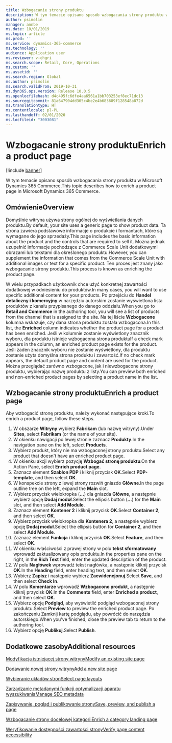 ```yaml
---
title: Wzbogacanie strony produktu
description: W tym temacie opisano sposób wzbogacania strony produktu w Microsoft Dynamics 365 Commerce.
author: psimolin
manager: annbe
ms.date: 10/01/2019
ms.topic: article
ms.prod: ''
ms.service: dynamics-365-commerce
ms.technology: ''
audience: Application user
ms.reviewer: v-chgri
ms.search.scope: Retail, Core, Operations
ms.custom: ''
ms.assetid: ''
ms.search.region: Global
ms.author: psimolin
ms.search.validFrom: 2019-10-31
ms.dyn365.ops.version: Release 10.0.5
ms.openlocfilehash: d4c495fc6dfe4aa6561a1bb703253ef8ec71dc13
ms.sourcegitcommit: 81a647904dd305c4be2e4b683689f128548a872d
ms.translationtype: HT
ms.contentlocale: pl-PL
ms.lasthandoff: 02/01/2020
ms.locfileid: "3003081"
---
```

# <a name="enrich-a-product-page"></a><span data-ttu-id="9716f-103">Wzbogacanie strony produktu</span><span class="sxs-lookup"><span data-stu-id="9716f-103">Enrich a product page</span></span>


[!include [banner](includes/banner.md)]

<span data-ttu-id="9716f-104">W tym temacie opisano sposób wzbogacania strony produktu w Microsoft Dynamics 365 Commerce.</span><span class="sxs-lookup"><span data-stu-id="9716f-104">This topic describes how to enrich a product page in Microsoft Dynamics 365 Commerce.</span></span>

## <a name="overview"></a><span data-ttu-id="9716f-105">Omówienie</span><span class="sxs-lookup"><span data-stu-id="9716f-105">Overview</span></span>

<span data-ttu-id="9716f-106">Domyślnie witryna używa strony ogólnej do wyświetlania danych produktu.</span><span class="sxs-lookup"><span data-stu-id="9716f-106">By default, your site uses a generic page to show product data.</span></span> <span data-ttu-id="9716f-107">Ta strona zawiera podstawowe informacje o produkcie i formantach, które są wymagane do jego sprzedaży.</span><span class="sxs-lookup"><span data-stu-id="9716f-107">This page includes the basic information about the product and the controls that are required to sell it.</span></span> <span data-ttu-id="9716f-108">Można jednak uzupełnić informacje pochodzące z Commerce Scale Unit dodatkowymi obrazami lub tekstami dla określonego produktu.</span><span class="sxs-lookup"><span data-stu-id="9716f-108">However, you can supplement the information that comes from the Commerce Scale Unit with additional images or text for a specific product.</span></span> <span data-ttu-id="9716f-109">Ten proces jest znany jako wzbogacanie strony produktu.</span><span class="sxs-lookup"><span data-stu-id="9716f-109">This process is known as enriching the product page.</span></span>

<span data-ttu-id="9716f-110">W wielu przypadkach użytkownik chce użyć konkretnej zawartości dodatkowej w odniesieniu do produktów.</span><span class="sxs-lookup"><span data-stu-id="9716f-110">In many cases, you will want to use specific additional content for your products.</span></span> <span data-ttu-id="9716f-111">Po przejściu do **Handel detaliczny i komercyjny** w narzędziu autorskim zostanie wyświetlona lista produktów z kanału przypisanego do danego oddziału.</span><span class="sxs-lookup"><span data-stu-id="9716f-111">When you go to **Retail and Commerce** in the authoring tool, you will see a list of products from the channel that is assigned to the site.</span></span> <span data-ttu-id="9716f-112">Na tej liście **Wzbogacone** kolumna wskazuje, czy dana strona produktu została wzbogacona.</span><span class="sxs-lookup"><span data-stu-id="9716f-112">In this list, the **Enriched** column indicates whether the product page for a product has been enriched.</span></span> <span data-ttu-id="9716f-113">Jeśli w kolumnie zostanie wyświetlony znacznik wyboru, dla produktu istnieje wzbogacona strona produktu</span><span class="sxs-lookup"><span data-stu-id="9716f-113">If a check mark appears in the column, an enriched product page exists for the product.</span></span> <span data-ttu-id="9716f-114">Jeśli żaden znacznik wyboru nie zostanie wyświetlony, dla produktu zostanie użyta domyślna strona produktu i zawartość.</span><span class="sxs-lookup"><span data-stu-id="9716f-114">If no check mark appears, the default product page and content are used for the product.</span></span> <span data-ttu-id="9716f-115">Można przeglądać zarówno wzbogacone, jak i niewzbogacone strony produktu, wybierając nazwę produktu z listy.</span><span class="sxs-lookup"><span data-stu-id="9716f-115">You can preview both enriched and non-enriched product pages by selecting a product name in the list.</span></span>

## <a name="enrich-a-product-page"></a><span data-ttu-id="9716f-116">Wzbogacanie strony produktu</span><span class="sxs-lookup"><span data-stu-id="9716f-116">Enrich a product page</span></span>

<span data-ttu-id="9716f-117">Aby wzbogacić stronę produktu, należy wykonać następujące kroki.</span><span class="sxs-lookup"><span data-stu-id="9716f-117">To enrich a product page, follow these steps.</span></span>

1. <span data-ttu-id="9716f-118">W obszarze **Witryny** wybierz **Fabrikam** (lub nazwę witryny).</span><span class="sxs-lookup"><span data-stu-id="9716f-118">Under **Sites**, select **Fabrikam** (or the name of your site).</span></span>
1. <span data-ttu-id="9716f-119">W okienku nawigacji po lewej stronie zaznacz **Produkty**.</span><span class="sxs-lookup"><span data-stu-id="9716f-119">In the navigation pane on the left, select **Products**.</span></span>
1. <span data-ttu-id="9716f-120">Wybierz produkt, który nie ma wzbogaconej strony produktu.</span><span class="sxs-lookup"><span data-stu-id="9716f-120">Select any product that doesn't have an enriched product page.</span></span>
1. <span data-ttu-id="9716f-121">W okienku akcji wybierz pozycję **Wzbogać stronę produktu**.</span><span class="sxs-lookup"><span data-stu-id="9716f-121">On the Action Pane, select **Enrich product page**.</span></span>
1. <span data-ttu-id="9716f-122">Zaznacz element **Szablon PDP** i kliknij przycisk **OK**.</span><span class="sxs-lookup"><span data-stu-id="9716f-122">Select **PDP-template**, and then select **OK**.</span></span>
1. <span data-ttu-id="9716f-123">W konspekcie strony z lewej strony rozwiń gniazdo **Główne**.</span><span class="sxs-lookup"><span data-stu-id="9716f-123">In the page outline tree on the left, expand the **Main** slot.</span></span>
1. <span data-ttu-id="9716f-124">Wybierz przycisk wielokropka (**...**) dla gniazda **Główne**, a następnie wybierz opcję **Dodaj moduł**.</span><span class="sxs-lookup"><span data-stu-id="9716f-124">Select the ellipsis button (**...**) for the **Main** slot, and then select **Add Module**.</span></span>
1. <span data-ttu-id="9716f-125">Zaznacz element **Kontener 2** i kliknij przycisk **OK**.</span><span class="sxs-lookup"><span data-stu-id="9716f-125">Select **Container 2**, and then select **OK**.</span></span>
1. <span data-ttu-id="9716f-126">Wybierz przycisk wielokropka dla **Kontenera 2**, a następnie wybierz opcję **Dodaj moduł**.</span><span class="sxs-lookup"><span data-stu-id="9716f-126">Select the ellipsis button for **Container 2**, and then select **Add Module**.</span></span>
1. <span data-ttu-id="9716f-127">Zaznacz element **Funkcja** i kliknij przycisk **OK**.</span><span class="sxs-lookup"><span data-stu-id="9716f-127">Select **Feature**, and then select **OK**.</span></span>
1. <span data-ttu-id="9716f-128">W okienku właściwości z prawej strony w polu **tekst sformatowany** wprowadź zaktualizowany opis produktu.</span><span class="sxs-lookup"><span data-stu-id="9716f-128">In the properties pane on the right, in the **Rich Text** field, enter the updated description of the product.</span></span>
1. <span data-ttu-id="9716f-129">W polu **Nagłówek** wprowadź tekst nagłówka, a następnie kliknij przycisk **OK**.</span><span class="sxs-lookup"><span data-stu-id="9716f-129">In the **Heading** field, enter heading text, and then select **OK**.</span></span>
1. <span data-ttu-id="9716f-130">Wybierz **Zapisz** i następnie wybierz **Zaewidencjonuj**.</span><span class="sxs-lookup"><span data-stu-id="9716f-130">Select **Save**, and then select **Check In**.</span></span>
1. <span data-ttu-id="9716f-131">W polu **Komentarze** wprowadź **Wzbogacono produkt**, a następnie kliknij przycisk **OK**.</span><span class="sxs-lookup"><span data-stu-id="9716f-131">In the **Comments** field, enter **Enriched a product**, and then select **OK**.</span></span>
1. <span data-ttu-id="9716f-132">Wybierz opcję **Podgląd**, aby wyświetlić podgląd wzbogaconej strony produktu.</span><span class="sxs-lookup"><span data-stu-id="9716f-132">Select **Preview** to preview the enriched product page.</span></span> <span data-ttu-id="9716f-133">Po zakończeniu Zamknij kartę podglądu, aby powrócić do narzędzia autorskiego.</span><span class="sxs-lookup"><span data-stu-id="9716f-133">When you've finished, close the preview tab to return to the authoring tool.</span></span>
1. <span data-ttu-id="9716f-134">Wybierz opcję **Publikuj**.</span><span class="sxs-lookup"><span data-stu-id="9716f-134">Select **Publish**.</span></span>

## <a name="additional-resources"></a><span data-ttu-id="9716f-135">Dodatkowe zasoby</span><span class="sxs-lookup"><span data-stu-id="9716f-135">Additional resources</span></span>

[<span data-ttu-id="9716f-136">Modyfikacja istniejącej strony witryny</span><span class="sxs-lookup"><span data-stu-id="9716f-136">Modify an existing site page</span></span>](modify-existing-page.md)

[<span data-ttu-id="9716f-137">Dodawanie nowej strony witryny</span><span class="sxs-lookup"><span data-stu-id="9716f-137">Add a new site page</span></span>](add-new-page.md)

[<span data-ttu-id="9716f-138">Wybieranie układów stron</span><span class="sxs-lookup"><span data-stu-id="9716f-138">Select page layouts</span></span>](select-page-layouts.md)

[<span data-ttu-id="9716f-139">Zarządzanie metadanymi funkcji optymalizacji aparatu wyszukiwania</span><span class="sxs-lookup"><span data-stu-id="9716f-139">Manage SEO metadata</span></span>](manage-seo-metadata.md)

[<span data-ttu-id="9716f-140">Zapisywanie, pogląd i publikowanie strony</span><span class="sxs-lookup"><span data-stu-id="9716f-140">Save, preview, and publish a page</span></span>](save-preview-publish-page.md)

[<span data-ttu-id="9716f-141">Wzbogacanie strony docelowej kategorii</span><span class="sxs-lookup"><span data-stu-id="9716f-141">Enrich a category landing page</span></span>](enrich-category-page.md)

[<span data-ttu-id="9716f-142">Weryfikowanie dostępności zawartości strony</span><span class="sxs-lookup"><span data-stu-id="9716f-142">Verify page content accessibility</span></span>](verify-accessibility.md)
